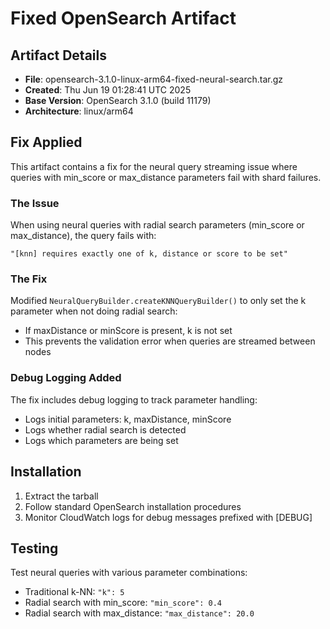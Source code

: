 # Fixed OpenSearch Artifact

## Artifact Details
- **File**: opensearch-3.1.0-linux-arm64-fixed-neural-search.tar.gz
- **Created**: Thu Jun 19 01:28:41 UTC 2025
- **Base Version**: OpenSearch 3.1.0 (build 11179)
- **Architecture**: linux/arm64

## Fix Applied
This artifact contains a fix for the neural query streaming issue where queries with min_score or max_distance parameters fail with shard failures.

### The Issue
When using neural queries with radial search parameters (min_score or max_distance), the query fails with:
```
"[knn] requires exactly one of k, distance or score to be set"
```

### The Fix
Modified `NeuralQueryBuilder.createKNNQueryBuilder()` to only set the k parameter when not doing radial search:
- If maxDistance or minScore is present, k is not set
- This prevents the validation error when queries are streamed between nodes

### Debug Logging Added
The fix includes debug logging to track parameter handling:
- Logs initial parameters: k, maxDistance, minScore
- Logs whether radial search is detected
- Logs which parameters are being set

## Installation
1. Extract the tarball
2. Follow standard OpenSearch installation procedures
3. Monitor CloudWatch logs for debug messages prefixed with [DEBUG]

## Testing
Test neural queries with various parameter combinations:
- Traditional k-NN: `"k": 5`
- Radial search with min_score: `"min_score": 0.4`
- Radial search with max_distance: `"max_distance": 20.0`
